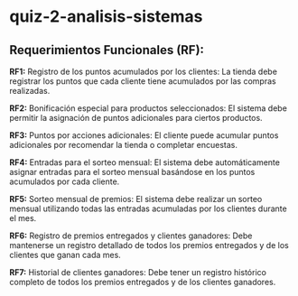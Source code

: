 # quiz-2-analisis-sistemas

## Requerimientos Funcionales (RF):

**RF1:** Registro de los puntos acumulados por los clientes: La tienda debe registrar los puntos que cada cliente tiene acumulados por las compras realizadas.

**RF2:** Bonificación especial para productos seleccionados: El sistema debe permitir la asignación de puntos adicionales para ciertos productos.

**RF3:** Puntos por acciones adicionales: El cliente puede acumular puntos adicionales por recomendar la tienda o completar encuestas.

**RF4:** Entradas para el sorteo mensual: El sistema debe automáticamente asignar entradas para el sorteo mensual basándose en los puntos acumulados por cada cliente.

**RF5:** Sorteo mensual de premios: El sistema debe realizar un sorteo mensual utilizando todas las entradas acumuladas por los clientes durante el mes.

**RF6:** Registro de premios entregados y clientes ganadores: Debe mantenerse un registro detallado de todos los premios entregados y de los clientes que ganan cada mes.

**RF7:** Historial de clientes ganadores: Debe tener un registro histórico completo de todos los premios entregados y de los clientes ganadores.